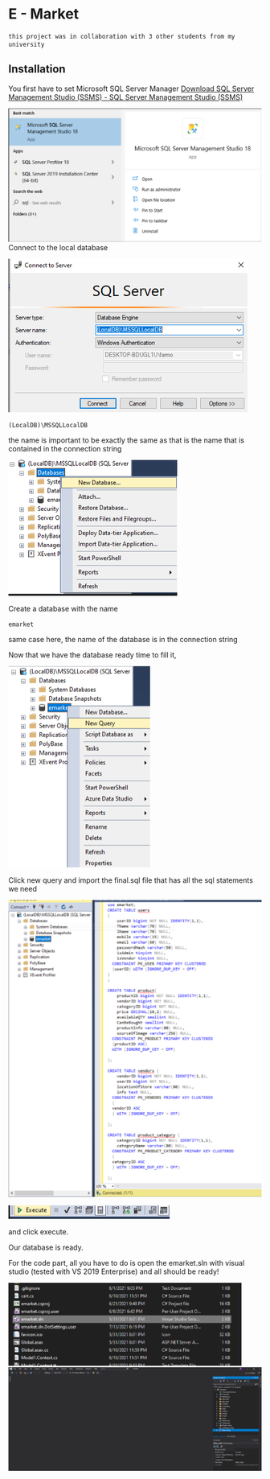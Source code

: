 # E - Market
	this project was in collaboration with 3 other students from my university
	
## Installation
You first have to set Microsoft SQL Server Manager 
[Download SQL Server Management Studio (SSMS) - SQL Server Management Studio (SSMS)](https://docs.microsoft.com/en-us/sql/ssms/download-sql-server-management-studio-ssms?view=sql-server-ver15)

![8afcd9952bf1a39a20e92419ca938bdc.png](/_resources/47a9d2401d48466d97923d63e596626f.png)
Connect to the local database 

![14d94930241319ba03c0fd07d36e1a5e.png](/_resources/159a02682713475ab01665786c9d7517.png)

```
(LocalDB)\MSSQLLocalDB
```
the name is important to be exactly the same as that is the name that is contained in the connection string

![2d97a8f557f44cf9e51e9d76396aa889.png](/_resources/9d2a737557fc470387256811314eda12.png)

Create a database with the name 
```
emarket
```
same case here, the name of the database is in the connection string

Now  that we have the database ready time to fill it,

![ab0f25328eb93f3b9abafd8a20929623.png](/_resources/6fddc844c3c74dbfad679bfe09d68038.png)

Click new query and import the final.sql file that has all the sql statements we need

![4031ce0bb32f08d71ca901b59db2df71.png](/_resources/60669f1fe93948759e6c75991650543d.png)

![960de183697569aff442f806fa66e885.png](/_resources/d6591d80d4ca431d847e096dc6754a99.png)

and click execute.

Our database is ready.

For the code part, all you have to do is open the emarket.sln with visual studio (tested with VS 2019 Enterprise)
and all should be ready! 

![895be7c41ac3da508cdc70dc588a072a.png](/_resources/f1b0bd8d87d74a82b2abcbad6adc912c.png)
![df2fd876a42ce13e741cb77af0a5e53c.png](/_resources/c0429716a4f34ed8a4b358f4ebd958b4.png)